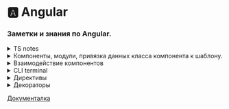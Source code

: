 <!--
<details> <summary>  HTML </summary>  </details>
-->

# 🅰️ Angular

### Заметки и знания по Angular.


<details> <summary>  TS notes </summary> 
##

### Работа с данными

В тс можно(и нужно) заранее определять тип данных в местах, что могут принимать другие данные. Это в классах, аргументы в функциях и тд. С примитивными типами - очевидно - `public name: string = "danil"`. Типы данных:

-boolean: логическое значение true или false

-number: числовое значение

-string: строки

-Array: массивы

-кортежи (?)

-Enum: перечисления

-Any: произвольный тип

-Symbol

-null и undefined: соответствуют значениям null и undefined в javascript

-Never: также представляет отсутствие значения и используется в качестве возвращаемого типа функций, которые генерируют или возвращают ошибку

Можно обьединять типы данных: `let id : number | string;` ИД может принимать два типа данных без ошибок. Можно сохранять тип данных в переменную - это называеться Псевдоним типа. 

    type objCut = { type: string; name: string; };
    type objFull = objCut & { content: string }

      @Input() serverElements: objFull[] = [];

Псевдоним создаеться `type  typeName= string`. Так же типы можно сливать. Например добовлять свойство к обьекту предыдущего интерфейса, как на примере. 

<strong>Интерфейс</strong> - это тип, который определяет свойства, методы и сигнатуры функций. Он не содержит реализации, а только определяет форму, которую должен иметь объект. Интерфейсы в TypeScript могут использоваться для определения типов аргументов и возвращаемых значений функций.



### Работа с классами.

Для создания обьекта по шаблону класса нужно внутри в методе конструктор привязать аргументы к свойствам. Так как при создании обьекта класс вызываеться как функция, и получает аргументы что будут присвоены свойствам нового обьекта. Как это делаеться:

    export class Recipe {
      public name: string;
      public amount: number;
  

      constructor(name: string, amount: number) {
       [this.name, this.amount] = [name, amount];
        }
    }

Но это можно сократить до одной строчки конструктора: 

      constructor(public name: string, public amount: number) {}

Где в аргументах к конструктору указываю приватность аргумента. В этом случае конструктор автоматом создаст в обьекте свойства с этими ключами, и передаст им значения что в аргументе.


 </details>


<details> <summary>  Компоненты, модули, привязка данных класса компонента  к шаблону.</summary>

##

Angular. За отображение и логику отвечают модули и компоненты. Компонент - клас, что отвечает за прорисовку интерфейса приложения с собственной логикой. Модуль - класс, что соединяет между собой компоненты и другие модули. У обоих есть один корневой элемент.

### Компоненты

Компоненты. Состоит из файлов .ts, .html, .css где тс отвечает за логику, остальные - разметка компонента. Компонент - это класс тс с метаданными, идентифицирующими его как компонент. Методанные ему дает декоратор @Component из библиотеки @angular/core. Декоратор @Component в качестве параметра принимает объект с конфигурацией, которая указывает фреймворку, как работать с компонентом и его представлением.

Сам компонент может быть идентифицирован как компонент с помощью импорта декоратора для его создания - `import { Component } from '@angular/core';` и последующей его конфигурацией -

    @Component({
      selector: 'app-servers',
      templateUrl: './servers.component.html',
      styleUrls: ['./servers.component.css'],
    })

В конце кода класс должен быть экспортирован - для доступа к нему других модулей и компонентов. Так же в шаблоне компонента можно получить доступ к свойствам и методам внутри него.

### Модули

Модуль. Класс тс, с метаданными о том что он модуль. Соединяет другие модули и компоненты. Не имеет своего шаблона и стиля. Вбирает в себя все компоненты для элементра страницы, библиотекы что нужны для функций в компонентах, и сам Декоратор. Строение похожее - импорт декоратора, библиотек и компонентов, после конфигурация метаданных и экспорт класса.

    import { NgModule }      from '@angular/core';

    import { BrowserModule } from '@angular/platform-browser';
    import { FormsModule }   from '@angular/forms';

    import { AppComponent }   from './app.component';
    import { ServerComponent } from './server/server.component';

    @NgModule({
        imports:      [ BrowserModule, FormsModule ],
        declarations: [ AppComponent, ServerComponent],
        exports:      [ ],
        providers:    [ ],
        bootstrap:    [ AppComponent ]
    })
    export class AppModule { }

NgModule представляет функцию-декоратора, которая принимает объект, свойства которого описывают метаданные модуля. Наиболее важные свойства:

`declarations`: классы представлений (view classes), которые принадлежат модулю. Angular имеет три типа классов представлений: компоненты (components), директивы (directives), каналы (pipes)

`exports`: набор классов представлений, которые должны использоваться в шаблонах компонентов из других модулей

`imports`: другие модули, классы которых необходимы для шаблонов компонентов из текущего модуля

`providers`: классы, создающие сервисы, используемые модулем

`bootstrap`: корневой компонент, который вызывается по умолчанию при загрузке приложения

Позволяет компонентам внутри видеть друг друга, взаимодействовать, использовать.

### Привязка данных

Внутри шаблона компонента можно иметь доступ к свойствам компонента. Этот доступ можно получить аткими путями:

#### 1. Интерполяция (односторонняя).

Внедрение стринга с вызова переменной/метода в месте инициации интреполяции. `<h1>Добро пожаловать {{ name }}!</h1>`. Если была прикреплена переменная, то с её сменой сменит и интерполяцию в шаблоне. То есть обновляеться динамичесски.

#### 2. Привязка метода компонента к евенту в DOM (односторонняя).

`<button (click) OR on-click="addItem(text, price)">Добавить</button>` Вызывает метод при инициации прослушиваемого евента на элементе.

#### 3. Привязка К свойствам Node

Мы можем привязать значение к свойству элемента html. В этом случае свойство указывается в квадратных скобках `<p [textContent]="name"></p>`. Важно понимать, что здесь идет привязка не к атрибуту, а именно к свойству элемента `Node` в javascript, который представляет данный элемент html. Обновляеться динамически, с сменой переменной, что отображает.

#### 4. Привязка к атрибуту

`[attr.название_атрибута]="значение"` or `<tr><td [attr.colspan]="colspan">One-Two</td></tr>`. Обычно подобная привязка применяется к атрибутам элементов aria, svg и table. Обновляеться динамичесски.

#### 5. Двусторонняя привязка

Двусторонняя привязка позволяет динамически менять значения на одном конце привязки при изменениях на другом конце. Как правило, двусторонняя привязка применяется при работе с элементами ввода, например, элементами типа input. Например:

        <input type="text" [(ngModel)]="name" />`

При смене переменной наме обновляет её значение и в поле инпут, и везде остальном. Другие типы привязки к полю интуп не обновляют значений в них, только односторонне передают изменение. Это - двухсторонний, изменение приходят обратно.

#### 6. Привязка к классам и стилям CSS

##### Привязка к классам

`[class.имя_класса]="true/false"`. Привязка идет к логическому значению. Если равно true, то класс применяется, если false - то класс не применяется. Обновляеться динамически, с сменой значения переменной.

##### Привязка к стилям

`[style.стилевое_свойство]="выражение ? A : B"` В качестве значения передается некоторое выражение: если оно возвращает true, то стилевому свойству присваивается значение A; если оно возвращает false, то стилевому свойству присваивается значение B.

        <div [style.backgroundColor]="isRed? 'red' : 'green'"></div>

#### 7. Local Refference.

Локальная ссылка - способ оставить ссылку на элемент в шаблоне. После можно будет использовать эту ссылку как переменную, и она будет возвращать HTMLобьект элемента, к которому прикреплена. 

      <input type="text" class="form-control" #serverNameInput>
     <button
        (click)="onAddBlueprint(serverNameInput.value)">Add Blueprint
      </button>


</details>

<details> <summary>  Взаимодействие компонентов </summary> 

### Передача данных в дочерний компонент

Можно передать данные в дочерний компонент путйм привязки свойства родительского к свойству дочернего. То есть ребенок будет иметь доступ к данным родительского и работать с ним. Для этого нужно при вызове ребёнка в шаблоне прописать: 

      <app-child-element [childs-property]="parent-property"></app-child-element>

И в свойствах класса ребёнка нужно прописать `childs-property` переменную, с прикреплённым декоратором Input для привязки к внешней переменной `parent-property`. Для этого нужно импортировать декоратор -  `import {Component, Input} from '@angular/core';`. Пример:

    export class ServerListComponent {
     @Input() serverElements: { type: string; name: string; content: string; }[] = [{
        type: 'server22',
        name: 'test server',
        content: "I'm a Test - server 22!"
      }];
      }

Причём необходимо указать тип данных, что он принимает и инициализировать - то есть дать значение свойству. Тут тип данных - массив с обьектами с тремя стрингами. НО - то что мы тут впишем при инициализации - будет переписано значением переменной, к которой идёт привязка, по этому не важно что тут вписывать. После этого можно использовать свойство родительского компонента в этом компоненте - как родное.

Так же можно привязывать с переименованием свойства - что бы в хтмл родителя прописывалось одно имя свойства, и оно менялось на входе в элемент. Где должны сходиться име переменной, что привязываеться к свойству у компонента-ребёнка и аргумент вызова декоратора.

      <app-child-element [HELLO_WORLD!]="parent-property"></app-child-element>

         export class ServerListComponent {
         @Input(HELLO_WORLD!) element: { type: string; name: string; content: string; }[]
          }

По умолчанию ВСЕ свойства классов компонентов доуступны только внутри компонента. Но декоратор `@Input()` Изменяет это, делая свойство доступным глобально.

### Прослушка ивента в дочернем компоненте

Можно создать свой ивент в дочернем компоненте. То есть ивент, что хранит нужную мне информацию, и активирующийся в указанное время. Не как обычные ивенты. Для этого в родительском элементе нужно установить прослушку и метод на срабатывание этого евента: 

  <app-parent (ourEvent)="methodForEvent($event)"></app-parent>

Где в скобках - прослушка на него, и в параметре - метод, что будет вызываться. Дальше в элементе-ребенке: Нужно создать эвент, и прописать какую инфу он будет содержать. Прежде импортировав его:
    
    import {Component, EventEmitter, Output} from '@angular/core';

    export class ServerListComponent {
    @Output()  ourEvent = new EventEmitter<{ dataType: string, servName: string, servContent: string }>();
    }

Где сначала - название евента, после обьявление через new EventEmitter и тип данных, что в нем будет. В конце обязательны скобки () для его выполнения. Так же в начале стоит декоратор - @Output(), что дает возможность ивенту прослушиваться за пределами компонента. После всей работы - нужно его вручную вывзвать: 

          this.serverCreated.emit({
          dataType: 'server',
          servName: this.newServerName,
          servContent: this.newServerContent
        })

Где `.emit` метод запускает евент, и в качестве аргумента принимает сам евент, для передачи его к родителю. Так же этот метод с аргументом можно впрямую вписывать в хтмл на прослушку ивента

      (click)="this.serverCreated.emit({message: this.hello-world })"
  
 </details>


<details> <summary>  CLI terminal </summary>

CLI terminal

Упрощает задачи, имея определённый функционал. Например, создание компонента:

    ng generate component servers

Или короче

    ng g c servers

Эта команда создаст компонент - файлы тс хтмл цсс, пропишит основу и добавит в модуль.

 </details>

<details> <summary>  Директивы </summary>

Директивы - это особый тип Angular компонентов, которые используются для изменения внешнего вида и поведения элементов DOM в приложении. Они предоставляют механизм для манипулирования DOM-элементами в соответствии с логикой приложения.

Директивы могут быть использованы для различных задач в Angular приложениях, включая:

Изменение внешнего вида элементов DOM.
Добавление поведения к элементам DOM.
Создание и использование пользовательских атрибутов и стилей.
Реализация механизмов валидации и обработки ввода.

Директива представляет класс с директивными метаданными. В TypeScript для прикрепления метаданных к классу применяется декоратор @Directive.

В Angular есть три типа директив:

`Компоненты`: компонент по сути также является директивой, а декоратор @Component расширяет возможности декоратора @Directive с помощью добавления функционала по работе с шаблонами.

`Атрибутивные`: они изменяют поведение уже существующего элемента, к которому они применяются. Например, ngModel, ngStyle, ngClass

`Структурные`: они изменяют структуру DOM с помощью добавления, изменения или удаления элементов html. Например, это директивы ngFor и ngIf

<details> <summary>  Директивы существующие </summary> 


#### ngClass и ngStyle & ngIf

##### ngClass

Директива ngClass позволяет определить набор классов, которые будут применяться к элементу. В качестве значения она принимает набор классов в следующем виде:

        [ngClass]={
            "класс1": true/false,
            "класс2": true/false,
            ...................
        }

Принимает обьект с классами и булианом - от значения зависит будет применять его или нет `<div [ngClass]="{verdanaFont:true/false}">` OR `[class.verdanaFont]="false"` - для одиночного применения.

##### ngStyle

Директива ngStyle позволяет задать набор стилей, которые применяются к элементу. В качестве значения директива принимает js-объект, в котором ключи - названия свойств CSS:

`[ngStyle]="{'font-size':'13px', 'font-family':'Verdana'}"` OR `[style.fontSize]="'14px'"` - для одиночного применения

##### ngIf

        <p *ngIf="serverCreated">Server was created. Server name is {{ serverName }}</p>

Принимает Булиан, если тру - отобразит єлемент,в котором прописан. Фолс - нет. `<p *ngIf="serverCreated">Server was created, server name is {{ serverName }}</p>`. Имеет разширение в виде добавления блока Елсе -

        <p *ngIf="serverCreated; else noServer">
          Server was created. Server name is {{ serverName }}
        </p>
        <ng-template #noServer>
          <p>No server was created</p>
        </ng-template>

Где в самой директиве добавляеться `*ngIf="serverCreated; else noServer"`, Куда вторым аргументом входит другой элемент на странице - в этом случае локальная переменная noServer, созданная на другом элементе. Если тру - отобразит первый элемент. Фолс - второй.

Синтаксис этого элемента начинаеться с звезды, потому что `*ngIf` является структурной директивой что означает, что это меняет структуру нашего ДОМа. Она либо добавляет этот элемент, либо не добавляет его. Так что это просто дополнительная информация для Angular.

 </details>


<details> <summary>  Создание своих директив </summary> 

Для директивы нужен свой файл ТС, создается в CLI - `ng g d name`. Обьявляеться декоратором Directive, экспортирует свой класс, что нужно позже обьявить в модуле. Декоратор принимает обьект с одним свойством - селектором. Что бы манипулировать обьектом - нужно получить к нему доступ, для этого в аргументе в конструкторе `private elementRef: ElementRef`, где инжектор Ангуляра предоставляет ссылку на элемент

    import { Directive, ElementRef, OnInit } from '@angular/core';

    @Directive({
      selector: '[appHoverHighlight]',
      // [] Так как директиву мы добавляем как аттрибут к элементу, а атрибутные директивы мы добавляем с квадратными скобками и по этому тут их тоже нужно указать. Но в доке при вызове указывать не нужно
    })
    export class HoverHighlightDirective implements OnInit {
      ngOnInit() {
        // console.log(this.elementRef);
        this.elementRef.nativeElement.style.backgroundColor = 'orangered';
      }
      constructor(private elementRef: ElementRef) {}
    }

Дальше - просто вызвать его на нужном элементе.

     <p appHoverHighlight>Im element with my own Directive! - hover highlight</p>

### Вызов директив с свойствами. 

Можно вызвать директиву и передать ей данные, для этого внутри её нужно прописать @Input с свойством, что импортируеться. И при вызове на элементе директивы прописать обычную привязку свойства: `<p appBetterHighlight [highlightColor]="'yellow'" [defaultColor]="'#333'">Im element with my own Directive! - better
    highlight</p>`

### Способы манипуляции обьектом с помощью директив.

#### Renderer2

Получить доступ к элементу можно с помощью ElementReference. Но менять именно его свойства таким образом - можно, но не нужно. Есть другие методы специально для этого, что бы ангуляр мог их видеть. Ведь у ангуляра много методов как onChange, и изменения напрямую `this.elementRef.nativeElement.style.backgroundColor = 'orangered';` Он не всегда может отследить. Для этого есть сервис - `Renderer2`.

Renderer2 - это сервис в Angular, который предоставляет способ безопасного управления DOM. Oн предоставляет способ управления DOM таким образом, чтобы изменения выполнялись в зоне приложения Angular, что необходимо для обновления и отражения изменений в приложении. Работа с ним:

    constructor(private elRef: ElementRef, private render: Renderer2) {}
      ngOnInit() {
        this.render.setStyle(this.elRef.nativeElement, 'background-color', 'blue');
        console.log(this.render);
      }

Где его нужно импортировать с ядра, и обьявить как свойство. Он имеет Множество методов, один из них - стиль. Принимает 3 аргумента: (элемент, стиль, значение)


 </details>

</details>

<details> <summary>  Декораторы </summary> 

Декораторы используются для определения компонентов, сервисов, директив и других классов, используемых в приложении. Они позволяют Angular определять типы и настройки для классов во время выполнения и обеспечивают инъекцию зависимостей и другие функции, используемые в Angular приложениях.

<ul>
<li>@Component - определяет компонент Angular, включая его шаблон, стили и поведение. </li>
<li>@Injectable - определяет сервис Angular, который может быть внедрен в другие компоненты и сервисы.</li>
<li>@Directive - определяет директиву Angular, которая может быть использована для изменения поведения элементов DOM.</li>
<li>@Input - определяет входное свойство компонента или директивы Angular.</li>
<li>@Output - определяет выходное свойство компонента или директивы Angular.</li>
</ul>


### Декораторы для работы с элементами:

#### @ViewChild()

Помогает получить доступ к элементу страницы в коде. Как `document.qurySelector` но оптимизированный. Вызываеться с Одним обязательными аргументами: локальной ссылкой на элемент. 

    @ViewChild('element') propertyName: ElementRef;

 Хранит элемент в типе данных ElementRef. Это обьект с одним свойством - nativeElement, обычный элемент node DOM.

#### @HostBinding() & @HostListener()

В примере привязка к директиве - теперь при наведении на элемент, к которому она прикреплена будет меняться цвет. Этот декоратор прикрепляеться к свойству хоста (элемента к которому директива подвязана), что указываем как аргумент. Так как хост - элемент страницы, то у него есть все присущие ему свойства, в том числе - стили.

      @HostBinding('style.backgroundColor') backgroundColor: string;

HostListener Используется для регистрации прослушивателей событий в хост-элементе компонента, директивы или инжектора элемента. С помощью этого декоратора вы можете указать, какие события DOM следует прослушивать и какое действие выполнять при запуске события. 


     @HostListener('mouseenter') mouseover(eventData: Event) {
        this.backgroundColor = 'blue';
      }

     @HostListener('mouseleave') mouseleave(eventData: Event) {
        this.backgroundColor = 'transparent';
      }



 </details>


<a href='https://metanit.com/web/angular2/2.3.php'>Документалка</a>

